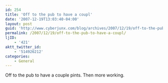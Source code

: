 ```yaml
---
id: 254
title: 'Off to the pub to have a coupl'
date: '2007-12-19T13:03:40-04:00'
layout: post
guid: 'http://www.cyberjunx.com/blog/archives/2007/12/19/off-to-the-pub-to-have-a-coupl/'
permalink: /2007/12/19/off-to-the-pub-to-have-a-coupl/
ljID:
    - '421'
aktt_twitter_id:
    - '514926212'
categories:
    - General
---
```


Off to the pub to have a couple pints. Then more working.